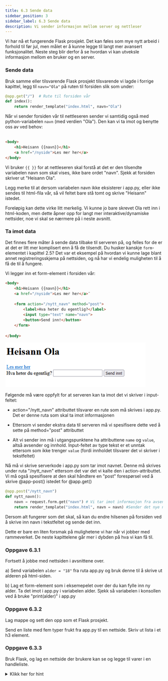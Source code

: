 ```yaml
---
title: 6.3 Sende data
sidebar_position: 3
sidebar_label: 6.3 Sende data
description: Vi sender informasjon mellom server og nettleser
---
```


Vi har nå et fungerende Flask prosjekt. Det kan føles som mye nytt arbeid i forhold til før jul, men målet er å kunne legge til langt mer avansert funksjonalitet. Neste steg blir derfor å se hvordan vi kan utveksle informasjon mellom en bruker og en server.

### Sende data

Bruk samme eller tilsvarende Flask prosjekt tilsvarende vi lagde i forrige kapittel, legg til `navn="Ola"` på ruten til forsiden slik som under:

```python
@app.get("/")  # Rute til forsiden vår
def index(): 
    return render_template("index.html", navn="Ola") 
```
Når vi sender forsiden vår til nettleseren sender vi samtidig også med python-variabelen `navn` (med verdien "Ola"). Den kan vi ta imot og benytte oss av ved behov:
```html

<body>
    <h1>Heisann {{navn}}</h1>
    <a href="/nyside">Les mer her</a>
</body>
```

Vi bruker `{{ }}` for at nettleseren skal forstå at det er den tilsendte variabelen navn som skal vises, ikke bare ordet "navn". Sjekk at forsiden skriver ut "Heisann Ola".

Legg merke til at dersom variabelen navn ikke eksisterer i app.py, eller ikke sendes til html-fila vår, så vil feltet bare stå tomt og skrive "Heisann" istedet.

 Foreløpig kan dette virke litt merkelig. Vi kunne jo bare skrevet Ola rett inn i html-koden, men dette åpner opp for langt mer interaktive/dynamiske nettsider, noe vi skal se nærmere på i neste avsnitt.

 ### Ta imot data

Det finnes flere måter å sende data tilbake til serveren på, og felles for de er at det er litt mer komplisert enn å få de tilsendt. Du husker kanskje `form`-elementet i kapittel 2.5? Det var et eksempel på hvordan vi kunne lage blant annet registreringsskjema på nettsiden, og nå har vi endelig muligheten til å få de til å fungere.


Vi legger inn et form-element i forsiden vår:

```html
<body>
    <h1>Heisann {{navn}}</h1>
    <a href="/nyside">Les mer her</a>¨

    <form action="/nytt_navn" method="post">
        <label>Hva heter du egentlig?</label>
        <input type="text" name="navn">
        <button>Send inn!</button>
    </form>

</body>
```

![Fil og mappestruktur](./bilder/form.png)

Følgende må være oppfylt for at serveren kan ta imot det vi skriver i input-feltet:

- action="/nytt_navn" attributtet tilsvarer en rute som må skrives i app.py. Det er denne ruta som skal ta imot informasjonen

- Ettersom vi sender ekstra data til serveren må vi spesifisere dette ved å sette på method="post" attributtet

- Alt vi sender inn må i utgangspunktene ha attributtene `name` og `value`, altså avsender og innhold. Input-feltet av type tekst er et unntak ettersom som ikke trenger `value` (fordi innholdet tilsvarer det vi skriver i tekstfeltet)

Nå må vi skrive serverkode i app.py som tar imot navnet. Denne må skrives under ruta "/nytt_navn" ettersom det var det vi kalte den i action-attributtet. Vi må også spesifisere at den skal håndtere en "post" forespørsel ved å skrive @app-post() istedet for @app.get()

```python
@app.post("/nytt_navn")
def nytt_navn():
    navn = request.form.get("navn") # Vi tar imot informasjon fra avsender og lagrer innholdet
    return render_template("index.html", navn = navn) #Sender det nye navnet tilbake til forsiden.

```
Dersom alt fungerer som det skal, så kan du endre hilsenen på forsiden ved å skrive inn navn i tekstfeltet og sende det inn.

Dette er bare en liten forsmak på mulighetene vi har når vi jobber med rammeverket. De neste kapittelene går mer i dybden på hva vi kan få til.

### Oppgave 6.3.1

Fortsett å jobbe med nettsiden i avsnittene over.

a) Send variabelen `alder = "18"` fra ruta app.py og bruk denne til å skrive ut alderen på html-siden.

b) Lag et form-element som i eksemepelet over der du kan fylle inn ny alder. Ta det imot i app.py i variabelen alder. Sjekk så variabelen i konsollen ved å bruke "print(alder)" i app.py 


### Oppgave 6.3.2

Lag mappe og sett den opp som et Flask prosjekt.

Send en liste med fem typer frukt fra app.py til en nettside. Skriv ut lista i et h3 element.

### Oppgave 6.3.3

Bruk Flask, og lag en nettside der brukere kan se og legge til varer i en handleliste.

<details>
<summary>Klikk her for hint</summary>

1. Lag en ny python-fil `app.py` og en html-fil `templates/index.html`
2. Lag et `<form>`-element i HTML-fila som sender en ny vare til ruten `/legg-til`
3. Lag en tom liste, `handleliste = []`, i `app.py`
4. Lag to ruter
    - en `get`-rute `/` som skal vise handlelisten
    - en `post`-rute `/legg-til` som skal legge til nye varer i handlelisten
5. Send `handleliste` til html-fila og vis listen på nettsiden

</details>


